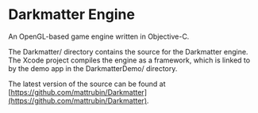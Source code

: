 <!--  This document is written in GitHub Flavored Markdown  -->
<!--   http://github.github.com/github-flavored-markdown/   -->
# Darkmatter Engine

An OpenGL-based game engine written in Objective-C.

The Darkmatter/ directory contains the source for the Darkmatter engine.
The Xcode project compiles the engine as a framework, which is linked to by the demo app in the DarkmatterDemo/ directory.

The latest version of the source can be found at [https://github.com/mattrubin/Darkmatter](https://github.com/mattrubin/Darkmatter).
